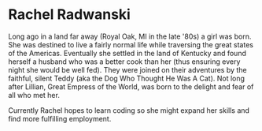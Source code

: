 
# Rachel Radwanski

Long ago in a land far away (Royal Oak, MI in the late '80s) a girl was born. She was destined to live a fairly normal life while traversing the great states of the Americas. Eventually she settled in the land of Kentucky and found herself a husband who was a better cook than her (thus ensuring every night she would be well fed). They were joined on their adventures by the faithful, silent Teddy (aka the Dog Who Thought He Was A Cat). Not long after Lillian, Great Empress of the World, was born to the delight and fear of all who met her. 

Currently Rachel hopes to learn coding so she might expand her skills and find more fulfilling employment. 
